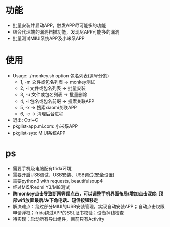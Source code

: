 # 功能
- 批量安装并启动APP，触发APP尽可能多的功能
- 结合代理端的漏洞扫描功能，发现尽APP可能多的漏洞
- 批量测试MIUI系统APP及小米系APP

# 使用
- Usage: ./monkey.sh option 包名列表(逗号分割)
    - 1, -m 文件或包名列表  ->  monkey测试
    - 2, -i 文件或包名列表  ->  批量安装
    - 3, -u 文件或包名列表  ->  批量删除
    - 4, -l 包名或包名前缀  ->  搜索关联APP
    - 5, -x  ->  搜索xiaomi关联APP
    - 6, -c  ->  清理后台进程
- 退出: Ctrl+C
- pkglist-app.mi.com: 小米系APP
- pkglist-sys: MIUI系统APP
    
# ps
- 需要手机及电脑配有frida环境
- 需要开启USB调试、USB安装、USB调试(安全设置)
- 需要python3 with requests, beautifulsoup4
- 经过MI5/Redmi Y3/MI8测试
- **防monkey点击导致断网等误点击，可以调整手机界面布局/增加点击深度: 顶部wifi放置最后/左下角电话、短信按钮移走**
- 解决难点：绕过部分MIUI的USB安装管理，实现自动安装APP；自动点击权限申请弹框；frida绕过APP的SSL证书校验；设备掉线检查
- 待实现：启动所有导出组件，目前只有Activity